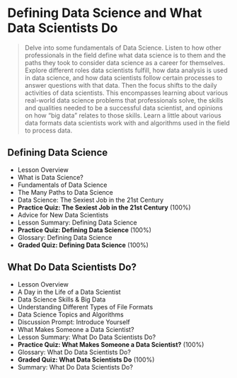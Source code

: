 # Defining Data Science and What Data Scientists Do
> Delve into some fundamentals of Data Science. Listen to how other professionals in the field define what data science is to them and the paths they took to consider data science as a career for themselves. Explore different roles data scientists fulfill, how data analysis is used in data science, and how data scientists follow certain processes to answer questions with that data. Then the focus shifts to the daily activities of data scientists. This encompasses learning about various real-world data science problems that professionals solve, the skills and qualities needed to be a successful data scientist, and opinions on how “big data” relates to those skills. Learn a little about various data formats data scientists work with and algorithms used in the field to process data.
## Defining Data Science
- Lesson Overview
- What is Data Science?
- Fundamentals of Data Science
- The Many Paths to Data Science
- Data Science: The Sexiest Job in the 21st Century
- **Practice Quiz: The Sexiest Job in the 21st Century** (100%)
- Advice for New Data Scientists
- Lesson Summary: Defining Data Science
- **Practice Quiz: Defining Data Science** (100%)
- Glossary: Defining Data Science
- **Graded Quiz: Defining Data Science** (100%)

## What Do Data Scientists Do?
- Lesson Overview
- A Day in the Life of a Data Scientist
- Data Science Skills & Big Data
- Understanding Different Types of File Formats
- Data Science Topics and Algorithms
- Discussion Prompt: Introduce Yourself
- What Makes Someone a Data Scientist?
- Lesson Summary: What Do Data Scientists Do?
- **Practice Quiz: What Makes Someone a Data Scientist?** (100%)
- Glossary: What Do Data Scientists Do?
- **Graded Quiz: What Data Scientists Do** (100%)
- Summary: What Do Data Scientists Do?
